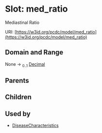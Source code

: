
# Slot: med_ratio


Mediastinal Ratio

URI: [https://w3id.org/pcdc/model/med_ratio](https://w3id.org/pcdc/model/med_ratio)


## Domain and Range

None &#8594;  <sub>0..1</sub> [Decimal](types/Decimal.md)

## Parents


## Children


## Used by

 * [DiseaseCharacteristics](DiseaseCharacteristics.md)
